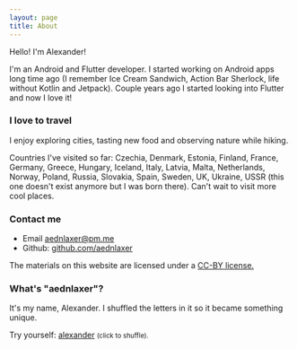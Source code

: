 ```yaml
---
layout: page
title: About
---
```


<script src="../assets/js/aednlaxerer.js"></script>

Hello! I'm Alexander!

I'm an Android and Flutter developer. I started working on Android apps long time ago (I remember Ice Cream Sandwich, Action Bar Sherlock, life without Kotlin and Jetpack). Couple years ago I started looking into Flutter and now I love it!

### I love to travel

I enjoy exploring cities, tasting new food and observing nature while hiking.

Countries I've visited so far: Czechia, Denmark, Estonia, Finland, France, Germany, Greece, Hungary, Iceland, Italy, Latvia, Malta, Netherlands, Norway, Poland, Russia, Slovakia, Spain, Sweden, UK, Ukraine, USSR (this one doesn't exist anymore but I was born there). Can't wait to visit more cool places.

### Contact me

- Email <a href="mailto:aednlaxer@pm.me">aednlaxer@pm.me</a>
- Github: <a href="https://github.com/aednlaxer">github.com/aednlaxer</a>

The materials on this website are licensed under a <a href="https://creativecommons.org/licenses/by/4.0/">CC-BY license.</a>

### What's "aednlaxer"?

It's my name, Alexander. I shuffled the letters in it so it became something unique.

Try yourself: <a id="nickname" href="javascript:generateNickname();">alexander</a> <small>(click to shuffle).</small>
